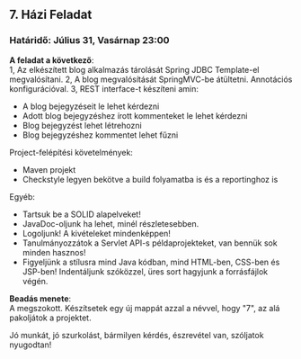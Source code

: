 ## 7. Házi Feladat
### Határidő: Július 31, Vasárnap 23:00

**A feladat a következő**:  
1, Az elkészített blog alkalmazás tárolását Spring JDBC Template-el megvalósítani.
2, A blog megvalósítását SpringMVC-be átültetni. Annotációs konfigurációval.
3, REST interface-t készíteni amin:
   - A blog bejegyzéseit le lehet kérdezni
   - Adott blog bejegyzéshez írott kommenteket le lehet kérdezni
   - Blog bejegyzést lehet létrehozni
   - Blog bejegyzéshez kommentet lehet fűzni   

Project-felépítési követelmények:
- Maven projekt
- Checkstyle legyen bekötve a build folyamatba is és a reportinghoz is

Egyéb:  
- Tartsuk be a SOLID alapelveket!
- JavaDoc-oljunk ha lehet, minél részletesebben.
- Logoljunk! A kivételeket mindenképpen!
- Tanulmányozzátok a Servlet API-s példaprojekteket, van bennük sok minden hasznos!
- Figyeljünk a stílusra mind Java kódban, mind HTML-ben, CSS-ben és JSP-ben! Indentáljunk szóközzel, üres sort hagyjunk a forrásfájlok végén.


**Beadás menete**:  
A megszokott. Készítsetek egy új mappát azzal a névvel, hogy "7", az alá pakoljátok a projektet.

Jó munkát, jó szurkolást, bármilyen kérdés, észrevétel van, szóljatok nyugodtan!
